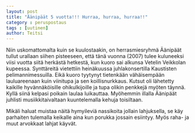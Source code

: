 ```yaml
---
layout: post
title: "Äänipäät 5 vuotta!!! Hurraa, hurraa, hurraa!!"
category : peruspostaus
tags : [uutinen]
author: Teitsi
---
```


 Niin uskomattomalta kuin se kuulostaakin, on herrasmiesryhmä Äänipäät tullut urallaan siihen pisteeseen, että tänä vuonna (2007) tulee kuluneeksi viisi vuotta siitä herkästä hetkestä, kun kuoro sai alkunsa Vetelin Veikkolan kupeessa. Synttäreitä vietettiin heinäkuussa juhlakonsertilla Kaustisten pelimannimessuilla. Eikä kuoro tyytynyt tietenkään vähäisempään lauluareenaan kuin viinitupa ja sen koillisnurkkaus. Kutsut oli lähetetty kaikille hyvännäköisille ohikulkijoille ja tupa olikin penkkejä myöten täynnä. Kyllä siinä kelpasi poikain laulaa luikauttaa. Myöhemmin illalla Äänipäät juhlisti musiikkitaivaltaan kuuntelemalla kehuja toisiltaan.

Mikäli haluat muistaa näitä hymyileviä nassikoita jollain lahjuksella, se käy parhaiten tulemalla keikalle aina kun porukka jossain esiintyy. Myös raha- ja muut arvokkaat lahjat käyvät.
